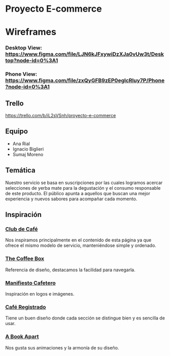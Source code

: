 # Proyecto E-commerce

# Wireframes

### Desktop View: https://www.figma.com/file/LJN6kJFxywiDzXJa0vUw3t/Desktop?node-id=0%3A1

### Phone View: https://www.figma.com/file/zxQyGFB9zEP0eglcRluy7P/Phone?node-id=0%3A1

## Trello 
https://trello.com/b/iL2sVSnh/proyecto-e-commerce

## Equipo 
- Ana Rial
- Ignacio Biglieri
- Sumaj Moreno

## Temática 
Nuestro servicio se basa en suscripciones por las cuales logramos acercar selecciones de yerba mate para la degustación y el consumo responsable de este producto. El público apunta a aquellos que buscan una mejor experiencia y nuevos sabores para acompañar cada momento.

## Inspiración 

### [Club de Café](https://somosclubdecafe.com/)
Nos inspiramos principalmente en el contenido de esta página ya que ofrece el mismo modelo de servicio, manteniéndose simple y ordenado.

### [The Coffee Box](https://thecoffeebox.com.ar/)
Referencia de diseño, destacamos la facilidad para navegarla.

### [Manifiesto Cafetero](https://manifiestocafe.com.ar/)
Inspiración en logos e imágenes.

### [Café Registrado](https://www.caferegistrado.com/)
Tiene un buen diseño donde cada sección se distingue bien y es sencilla de usar.

### [A Book Apart](https://abookapart.com/)
Nos gusta sus animaciones y la armonía de su diseño.
